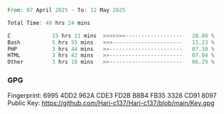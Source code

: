 <!--START_SECTION:waka-->

```rust
From: 07 April 2025 - To: 12 May 2025

Total Time: 49 hrs 24 mins

C             15 hrs 11 mins  >>>>>>>------------------   28.80 %
Bash          5 hrs 55 mins   >>>----------------------   11.23 %
PHP           3 hrs 44 mins   >>-----------------------   07.10 %
HTML          3 hrs 42 mins   >>-----------------------   07.04 %
Other         3 hrs 18 mins   >>-----------------------   06.29 %
```

<!--END_SECTION:waka-->

### GPG <br />
Fingerprint:     6995 4DD2 962A CDE3 FD2B B8B4 FB35 3328 CD91 8097 <br />
Public Key:      https://github.com/Hari-c137/Hari-c137/blob/main/Key.gpg
